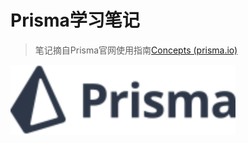 # Prisma学习笔记

> 笔记摘自Prisma官网使用指南[Concepts (prisma.io)](https://www.prisma.io/docs/concepts)

<img src="./assets/logo-dark.svg" alt="Prisma logo" style="zoom:200%;" />



